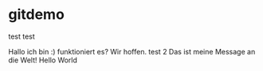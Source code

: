 # gitdemo
test
test

Hallo ich bin :)
funktioniert es? Wir hoffen.
test 2
Das ist meine Message an die Welt!
Hello World
